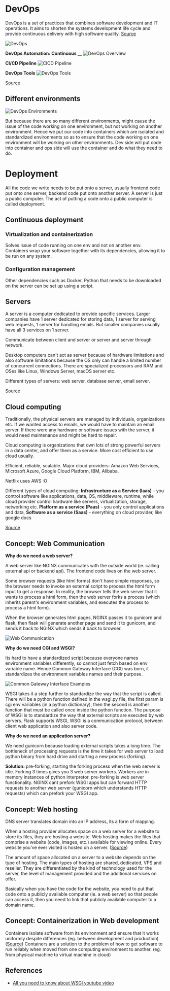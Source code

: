 # DevOps

DevOps is a set of practices that combines software development and IT operations. It aims to shorten the systems development life cycle and provide continuous delivery with high software quality.
[Source](https://en.wikipedia.org/wiki/DevOps)

![DevOps](./images/devops.png)

**DevOps Automation: Continuous __**
![DevOps Overview](./images/devops_overview.png)

**CI/CD Pipeline**
![CICD Pipeline](./images/cicd_pipeline.png)

**DevOps Tools**
![DevOps Tools](./images/devops_tools.png)

[Source](https://www.youtube.com/watch?v=JHoy3lDZOfY)

## Different environments
![DevOps Environments](./images/devops_environments.png)

But because there are so many different environments, might cause the issue of the code working on one environment, but not working on another environment. Hence we put our code into containers which are isolated and standardized environments so as to ensure that the code working on one environment will be working on other environments. Dev side will put code into container and ops side will use the container and do what they need to do.

# Deployment

All the code we write needs to be put onto a server, usually frontend code put onto one server, backend code put onto another server. A server is just a public computer. The act of putting a code onto a public computer is called deployment.

## Continuous deployment

### Virtualization and containerization

Solves issue of code running on one env and not on another env. Containers wrap your software together with its dependencies, allowing it to be run on any system.

### Configuration management

Other dependencies such as Docker, Python that needs to be downloaded on the server can be set up using a script. 

## Servers

A server is a computer dedicated to provide specific services. Larger companies have 1 server dedicated for storing data, 1 server for serving web requests, 1 server for handling emails. But smaller companies usually have all 3 services on 1 server.

Communicate between client and server or server and server through network.

Desktop computers can't act as server because of hardware limitations and also software limitations because the OS only can handle a limited number of concurrent connections. There are specialized processors and RAM and OSes like Linux, Windows Server, macOS server etc.

Different types of servers: web server, database server, email server.

[Source](https://www.youtube.com/watch?v=UjCDWCeHCzY)

## Cloud computing

Traditionally, the physical servers are managed by individuals, organizations etc. If we wanted access to emails, we would have to maintain an email server. If there were any hardware or software issues with the server, it would need maintenance and might be hard to repair.

Cloud computing is organizations that own lots of strong powerful servers in a data center, and offer them as a service. More cost efficient to use cloud usually.

Efficient, reliable, scalable. Major cloud providers: Amazon Web Services, Microsoft Azure, Google Cloud Platform, IBM, Alibaba.

Netflix uses AWS :O

Different types of cloud computing: **Infrastructure as a Service (Iaas)** - you control software like applications, data, OS, middleware, runtime, while cloud provider control hardware like servers, virtualization, storage, networking etc. **Platform as a service (Paas)** - you only control applications and data, **Software as a service (Saas)** - everything on cloud provider, like google docs

[Source](https://www.youtube.com/watch?v=_a6us8kaq0g)

## Concept: Web Communication

**Why do we need a web server?**

A web server like NGINX communicates with the outside world (ie. calling external api or backend api). The frontend code lives on the web server.

Some browser requests (like html forms) don't have simple responses, so the browser needs to invoke an external script to process the html form input to get a response. In reality, the browser tells the web server that it wants to process a html form, then the web server forks a process (which inherits parent's environment variables, and executes the process to process a html form). 

When the browser generates html pages, NGINX passes it to gunicorn and flask, then flask will generate another page and send it to gunicorn, and sends it back to NGINX which sends it back to browser.

![Web Communication](./images/web_communication.png)

**Why do we need CGI and WSGI?**

Its hard to have a standardized script because everyone names environment variables differently, so cannot just fetch based on env variable name. Hence Common Gateway Interface (CGI) was born, it standardizes the environment variables names and their purpose.

![Common Gateway Interface Examples](./images/cgi_egs.png)

WSGI takes it a step further to standardize the way that the script is called. There will be a python function defined in the wsgi.py file, the first param is cgi env variables (in a python dictionary), then the second is another function that must be called once inside the python function. The purpose of WSGI is to standardize the way that external scripts are executed by web servers. Flask supports WSGI, WSGI is a communication protocol, between client web application and also server code.

**Why do we need an application server?**

We need gunicorn because loading external scripts takes a long time. The bottleneck of processing requests is the time it takes for web server to load python binary from hard drive and starting a new process (forking). 

**Solution:** pre-forking, starting the forking process when the web server is idle. Forking 3 times gives you 3 web server workers. Workers are in memory instances of python interpretor. pre-forking is web server functionality. NGINX cant prefork WSGI apps but can forward HTTP requests to another web server (gunicorn which understands HTTP requests) which can prefork your WSGI app.

## Concept: Web hosting

DNS server translates domain into an IP address, its a form of mapping.

When a hosting provider allocates space on a web server for a website to store its files, they are hosting a website. Web hosting makes the files that comprise a website (code, images, etc.) available for viewing online. Every website you’ve ever visited is hosted on a server. ([Source](https://www.namecheap.com/hosting/what-is-web-hosting-definition/))

The amount of space allocated on a server to a website depends on the type of hosting. The main types of hosting are shared, dedicated, VPS and reseller. They are differentiated by the kind of technology used for the server, the level of management provided and the additional services on offer.

Basically when you have the code for the website, you need to put that code onto a publicly available computer (ie. a web server) so that people can access it, then you need to link that publicly available computer to a domain name.

## Concept: Containerization in Web development

Containers isolate software from its environment and ensure that it works uniformly despite differences (eg. between development and production) ([Source](https://www.docker.com/resources/what-container)) Containers are a solution to the problem of how to get software to run reliably when moved from one computing environment to another. (eg. from physical machine to virtual machine in cloud)

## References
- [All you need to know about WSGI youtube video](https://www.youtube.com/watch?v=UklcIDgHtwQ)

